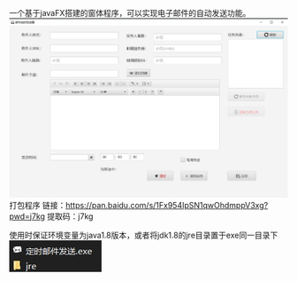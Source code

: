 一个基于javaFX搭建的窗体程序，可以实现电子邮件的自动发送功能。![GUI.jpg](src%2Fmain%2Fresources%2Fimages%2FGUI.jpg)
打包程序 链接：https://pan.baidu.com/s/1Fx954IpSN1qwOhdmppV3xg?pwd=j7kg
提取码：j7kg

使用时保证环境变量为java1.8版本，或者将jdk1.8的jre目录置于exe同一目录下
![show.jpg](src%2Fmain%2Fresources%2Fimages%2Fshow.jpg)